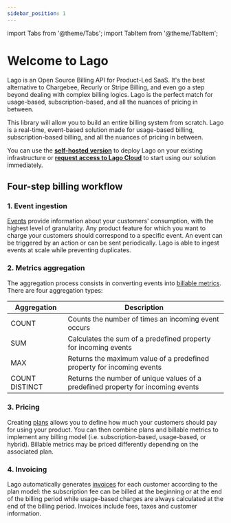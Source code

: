 ```yaml
---
sidebar_position: 1
---
```


import Tabs from '@theme/Tabs';
import TabItem from '@theme/TabItem';


# Welcome to Lago
Lago is an Open Source Billing API for Product-Led SaaS. It's the best alternative to Chargebee, Recurly or Stripe Billing, and even go a step beyond dealing with complex billing logics. Lago is the perfect match for usage-based, subscription-based, and all the nuances of pricing in between.

This library will allow you to build an entire billing system from scratch. Lago is a real-time, event-based solution made for usage-based billing, subscription-based billing, and all the nuances of pricing in between.

You can use the **[self-hosted version](./self-hosting/docker)** to deploy Lago on your existing infrastructure or **[request access to Lago Cloud](https://calendly.com/lago-team/20min-meeting-with-lago-team?month=2022-07)** to start using our solution immediately.

## Four-step billing workflow

### 1. Event ingestion
[Events](./events/ingesting_events) provide information about your customers' consumption, with the highest level of granularity. Any product feature for which you want to charge your customers should correspond to a specific event. An event can be triggered by an action or can be sent periodically. Lago is able to ingest events at scale while preventing duplicates.

### 2. Metrics aggregation
The aggregation process consists in converting events into [billable metrics](./billable-metrics/overview). There are four aggregation types:

| Aggregation    | Description                                                                      |
| -------------- | -------------------------------------------------------------------------------- |
| COUNT          | Counts the number of times an incoming event occurs                              |
| SUM            | Calculates the sum of a predefined property for incoming events                  |
| MAX            | Returns the maximum value of a predefined property for incoming events           |
| COUNT DISTINCT | Returns the number of unique values of a predefined property for incoming events |

### 3. Pricing
Creating [plans](./plans/overview) allows you to define how much your customers should pay for using your product. You can then combine plans and billable metrics to implement any billing model (i.e. subscription-based, usage-based, or hybrid). Billable metrics may be priced differently depending on the associated plan.

### 4. Invoicing
Lago automatically generates [invoices](./invoicing/overview) for each customer according to the plan model: the subscription fee can be billed at the beginning or at the end of the billing period while usage-based charges are always calculated at the end of the billing period. Invoices include fees, taxes and customer information.